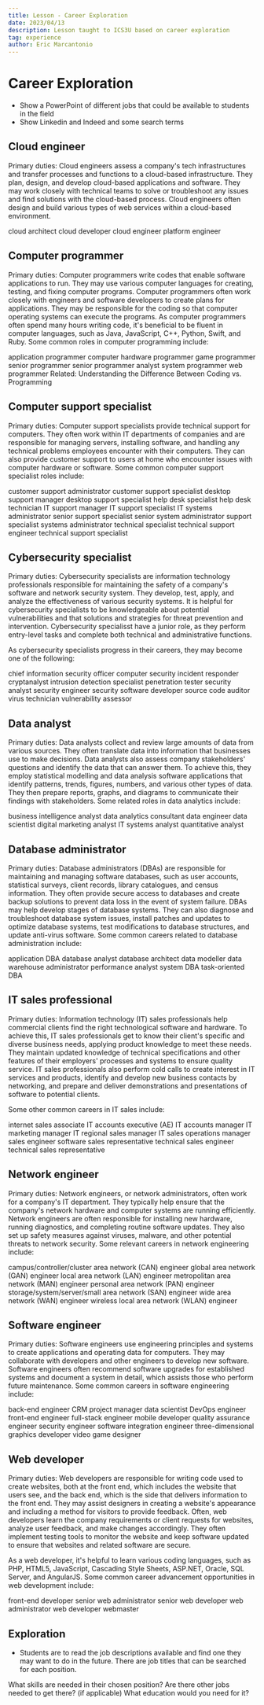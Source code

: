 ```yaml
---
title: Lesson - Career Exploration
date: 2023/04/13
description: Lesson taught to ICS3U based on career exploration
tag: experience
author: Eric Marcantonio
---
```


# Career Exploration

- Show a PowerPoint of different jobs that could be available to students in the field
- Show Linkedin and Indeed and some search terms

## Cloud engineer
Primary duties: Cloud engineers assess a company's tech infrastructures and transfer processes and functions to a cloud-based infrastructure. They plan, design, and develop cloud-based applications and software. They may work closely with technical teams to solve or troubleshoot any issues and find solutions with the cloud-based process. Cloud engineers often design and build various types of web services within a cloud-based environment.

cloud architect
cloud developer
cloud engineer
platform engineer

## Computer programmer
Primary duties: Computer programmers write codes that enable software applications to run. They may use various computer languages for creating, testing, and fixing computer programs. Computer programmers often work closely with engineers and software developers to create plans for applications. They may be responsible for the coding so that computer operating systems can execute the programs. As computer programmers often spend many hours writing code, it's beneficial to be fluent in computer languages, such as Java, JavaScript, C++, Python, Swift, and Ruby. Some common roles in computer programming include:

application programmer
computer hardware programmer
game programmer
senior programmer
senior programmer analyst
system programmer
web programmer
Related: Understanding the Difference Between Coding vs. Programming

## Computer support specialist
Primary duties: Computer support specialists provide technical support for computers. They often work within IT departments of companies and are responsible for managing servers, installing software, and handling any technical problems employees encounter with their computers. They can also provide customer support to users at home who encounter issues with computer hardware or software. Some common computer support specialist roles include:

customer support administrator
customer support specialist
desktop support manager
desktop support specialist
help desk specialist
help desk technician
IT support manager
IT support specialist
IT systems administrator
senior support specialist
senior system administrator
support specialist
systems administrator
technical specialist
technical support engineer
technical support specialist

## Cybersecurity specialist
Primary duties: Cybersecurity specialists are information technology professionals responsible for maintaining the safety of a company's software and network security system. They develop, test, apply, and analyze the effectiveness of various security systems. It is helpful for cybersecurity specialists to be knowledgeable about potential vulnerabilities and that solutions and strategies for threat prevention and intervention. Cybersecurity specialisst have a junior role, as they perform entry-level tasks and complete both technical and administrative functions.

As cybersecurity specialists progress in their careers, they may become one of the following:

chief information security officer
computer security incident responder
cryptanalyst
intrusion detection specialist
penetration tester
security analyst
security engineer
security software developer
source code auditor
virus technician
vulnerability assessor

## Data analyst
Primary duties: Data analysts collect and review large amounts of data from various sources. They often translate data into information that businesses use to make decisions. Data analysts also assess company stakeholders' questions and identify the data that can answer them. To achieve this, they employ statistical modelling and data analysis software applications that identify patterns, trends, figures, numbers, and various other types of data. They then prepare reports, graphs, and diagrams to communicate their findings with stakeholders. Some related roles in data analytics include:

business intelligence analyst
data analytics consultant
data engineer
data scientist
digital marketing analyst
IT systems analyst
quantitative analyst

## Database administrator
Primary duties: Database administrators (DBAs) are responsible for maintaining and managing software databases, such as user accounts, statistical surveys, client records, library catalogues, and census information. They often provide secure access to databases and create backup solutions to prevent data loss in the event of system failure. DBAs may help develop stages of database systems. They can also diagnose and troubleshoot database system issues, install patches and updates to optimize database systems, test modifications to database structures, and update anti-virus software. Some common careers related to database administration include:

application DBA
database analyst
database architect
data modeller
data warehouse administrator
performance analyst
system DBA
task-oriented DBA

## IT sales professional
Primary duties: Information technology (IT) sales professionals help commercial clients find the right technological software and hardware. To achieve this, IT sales professionals get to know their client's specific and diverse business needs, applying product knowledge to meet these needs. They maintain updated knowledge of technical specifications and other features of their employers' processes and systems to ensure quality service. IT sales professionals also perform cold calls to create interest in IT services and products, identify and develop new business contacts by networking, and prepare and deliver demonstrations and presentations of software to potential clients.

Some other common careers in IT sales include:

internet sales associate
IT accounts executive (AE)
IT accounts manager
IT marketing manager
IT regional sales manager
IT sales operations manager
sales engineer
software sales representative
technical sales engineer
technical sales representative

## Network engineer
Primary duties: Network engineers, or network administrators, often work for a company's IT department. They typically help ensure that the company's network hardware and computer systems are running efficiently. Network engineers are often responsible for installing new hardware, running diagnostics, and completing routine software updates. They also set up safety measures against viruses, malware, and other potential threats to network security. Some relevant careers in network engineering include:

campus/controller/cluster area network (CAN) engineer
global area network (GAN) engineer
local area network (LAN) engineer
metropolitan area network (MAN) engineer
personal area network (PAN) engineer
storage/system/server/small area network (SAN) engineer
wide area network (WAN) engineer
wireless local area network (WLAN) engineer

## Software engineer
Primary duties: Software engineers use engineering principles and systems to create applications and operating data for computers. They may collaborate with developers and other engineers to develop new software. Software engineers often recommend software upgrades for established systems and document a system in detail, which assists those who perform future maintenance. Some common careers in software engineering include:

back-end engineer
CRM project manager
data scientist
DevOps engineer
front-end engineer
full-stack engineer
mobile developer
quality assurance engineer
security engineer
software integration engineer
three-dimensional graphics developer
video game designer

## Web developer
Primary duties: Web developers are responsible for writing code used to create websites, both at the front end, which includes the website that users see, and the back end, which is the side that delivers information to the front end. They may assist designers in creating a website's appearance and including a method for visitors to provide feedback. Often, web developers learn the company requirements or client requests for websites, analyze user feedback, and make changes accordingly. They often implement testing tools to monitor the website and keep software updated to ensure that websites and related software are secure.

As a web developer, it's helpful to learn various coding languages, such as PHP, HTML5, JavaScript, Cascading Style Sheets, ASP.NET, Oracle, SQL Server, and AngularJS. Some common career advancement opportunities in web development include:

front-end developer
senior web administrator
senior web developer
web administrator
web developer
webmaster


## Exploration

- Students are to read the job descriptions available and find one they may want to do in the future. There are job titles that can be searched for each position.

What skills are needed in their chosen position?
Are there other jobs needed to get there? (if applicable)
What education would you need for it?

